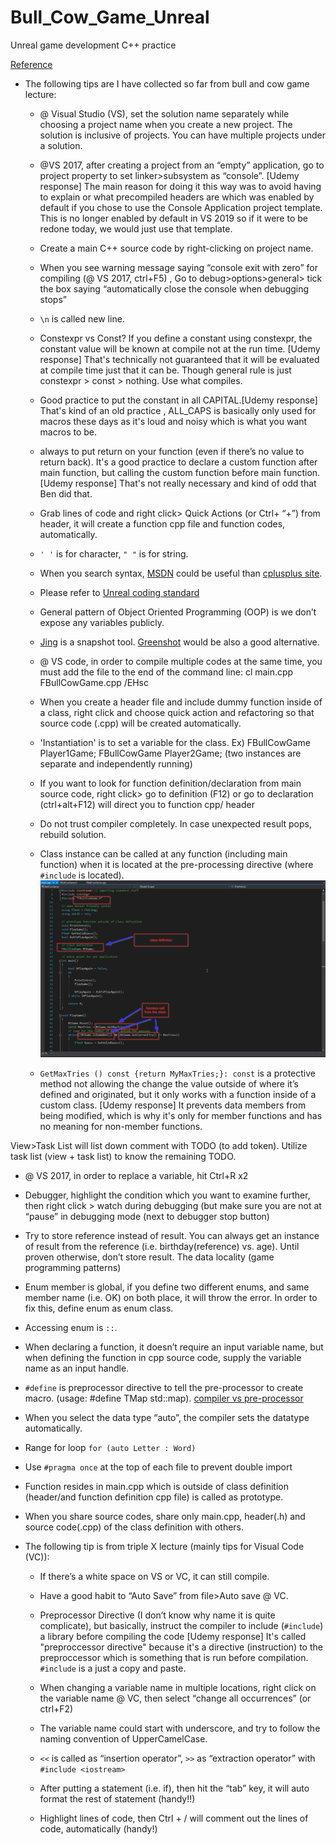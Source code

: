 # Bull_Cow_Game_Unreal
Unreal game development C++ practice

[Reference](https://www.udemy.com/share/1000hGA0MSdVdUR3w=/)


- The following tips are I have collected so far from bull and cow game lecture:

  - @ Visual Studio (VS), set the solution name separately while choosing a project name when you create a new project. The solution is inclusive of projects. You can have multiple projects under a solution.

  - @VS 2017, after creating a project from an “empty” application, go to project property to set linker>subsystem as “console”. [Udemy response] The main reason for doing it this way was to avoid having to explain or what precompiled headers are which was enabled by default if you chose to use the Console Application project template. This is no longer enabled by default in VS 2019 so if it were to be redone today, we would just use that template.

  - Create a main C++ source code by right-clicking on project name.

  - When you see warning message saying “console exit with zero” for compiling (@ VS 2017, ctrl+F5) , Go to debug>options>general> tick the box saying “automatically close the console when debugging stops”

  - ```\n``` is called new line.

  - Constexpr vs Const? If you define a constant using constexpr, the constant value will be known at compile not at the run time.
[Udemy response] That's technically not guaranteed that it will be evaluated at compile time just that it can be. Though general rule is just constexpr > const > nothing. Use what compiles.

  - Good practice to put the constant in all CAPITAL.[Udemy response] That's kind of an old practice , ALL_CAPS is basically only used for macros these days as it's loud and noisy which is what you want macros to be.

  - always to put return on your function (even if there’s no value to return back). It's a good practice to declare a custom function after main function, but calling the custom function before main function. [Udemy response] That's not really necessary and kind of odd that Ben did that.

  - Grab lines of code and right click> Quick Actions (or Ctrl+ “+”) from header, it will create a function cpp file and function codes, automatically.

  - ```' '``` is for character, ```" "``` is for string.

  - When you search syntax, [MSDN](MSDN.microsoft.com) could be useful than [cplusplus site](cplusplus.com).

  - Please refer to [Unreal coding standard](https://docs.unrealengine.com/en-US/Programming/Development/CodingStandard/index.html)  

  - General pattern of Object Oriented Programming (OOP) is we don’t expose any variables publicly.

  - [Jing](https://www.techsmith.com/jing-tool.html) is a snapshot tool. [Greenshot](https://getgreenshot.org/) would be also a good alternative. 

  - @ VS code, in order to compile multiple codes at the same time, you must add the file to the end of the command line: cl main.cpp FBullCowGame.cpp /EHsc

  - When you create a header file and include dummy function inside of a class, right click and choose quick action and refactoring so that source code (.cpp) will be created automatically.

  - 'Instantiation' is to set a variable for the class. Ex) FBullCowGame Player1Game; FBullCowGame Player2Game; (two instances are separate and independently running)

  - If you want to look for function definition/declaration from main source code, right click> go to definition (F12) or go to declaration (ctrl+alt+F12) will direct you to function cpp/ header

  - Do not trust compiler completely. In case unexpected result pops, rebuild solution.

  - Class instance can be called at any function (including main function) when it is located at the pre-processing directive (where ```#include``` is located). ![class_definition](https://github.com/SeokLeeUS/Bull_Cow_Game_Unreal/raw/master/_image/class_definition.png)

  - ```GetMaxTries () const {return MyMaxTries;}: const``` is a protective method not allowing the change the value outside of where it’s defined and originated, but it only works with a function inside of a custom class. [Udemy response] It prevents data members from being modified, which is why it's only for member functions and has no meaning for non-member functions.

View>Task List will list down comment with TODO (to add token). Utilize task list (view + task list) to know the remaining TODO.

  - @ VS 2017, in order to replace a variable, hit Ctrl+R x2

  - Debugger, highlight the condition which you want to examine further, then right click > watch during debugging (but make sure you are not at “pause” in debugging mode (next to debugger stop button)

  - Try to store reference instead of result. You can always get an instance of result from the reference (i.e. birthday(reference) vs. age). Until proven otherwise, don’t store result. The data locality (game programming patterns)

  - Enum member is global, if you define two different enums, and same member name (i.e. OK) on both place, it will throw the error. In order to fix this, define enum as enum class.

  - Accessing enum is ```::```.

  - When declaring a function, it doesn’t require an input variable name, but when defining the function in cpp source code, supply the variable name as an input handle.

  - ```#define``` is preprocessor directive to tell the pre-processor to create macro. (usage: #define TMap std::map). 
[compiler vs pre-processor](https://www.quora.com/What-is-the-difference-between-a-compiler-directive-and-a-preprocessor-in-C)

  - When you select the data type “auto”, the compiler sets the datatype automatically.

  - Range for loop ```for (auto Letter : Word)```

  - Use ```#pragma once``` at the top of each file to prevent double import

  - Function resides in main.cpp which is outside of class definition (header/and function definition cpp file) is called as prototype.

  - When you share source codes, share only main.cpp, header(.h) and source code(.cpp) of the class definition with others.



- The following tip is from triple X lecture (mainly tips for Visual Code (VC)):

  - If there’s a white space on VS or VC, it can still compile.

  - Have a good habit to “Auto Save” from file>Auto save @ VC.

  - Preprocessor Directive (I don’t know why name it is quite complicate), but basically, instruct the compiler to include (```#include```) a library before compiling the code [Udemy response] It's called "preproccessor directive" because it's a directive (instruction) to the preproccessor which is something that is run before compilation. ```#include``` is a just a copy and paste.

  - When changing a variable name in multiple locations, right click on the variable name @ VC, then select “change all occurrences” (or ctrl+F2)

  - The variable name could start with underscore, and try to follow the naming convention of UpperCamelCase.

  - ``<<`` is called  as “insertion operator”, ```>>``` as  “extraction operator” with ```#include <iostream>```

  - After putting a statement (i.e. if), then hit the “tab” key, it will auto format the rest of statement (handy!!)

  - Highlight lines of code, then Ctrl + / will comment out the lines of code, automatically (handy!)
